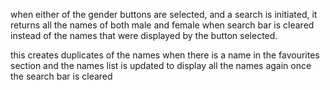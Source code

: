 when either of the gender buttons are selected, and a search is initiated, it returns all the names of both male and female when search bar is cleared instead of the names that were displayed by the button selected.

this creates duplicates of the names when there is a name in the favourites section and the names list is updated to display all the names again once the search bar is cleared
